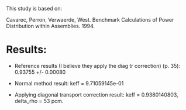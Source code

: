 
This study is based on:

Cavarec, Perron, Verwaerde, West. Benchmark Calculations of Power Distribution within Assemblies. 1994.


# Results:

* Reference results (I believe they apply the diag tr correction) (p. 35): 0.93755 +/- 0.00080



* Normal method result: keff = 9.71059145e-01

* Applying diagonal transport correction result: keff = 0.9380140803, delta_rho = 53 pcm.
